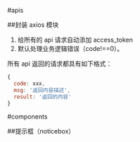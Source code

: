 #apis

##封装 axios 模块

1. 给所有的 api 请求自动添加 access_token
2. 默认处理业务逻辑错误（code!==0）。

所有 api 返回的请求都具有如下格式：

```javascript
{
  code: xxx,
  msg: '返回内容描述',
  result: '返回的内容'
}
```

#components

##提示框（noticebox）
